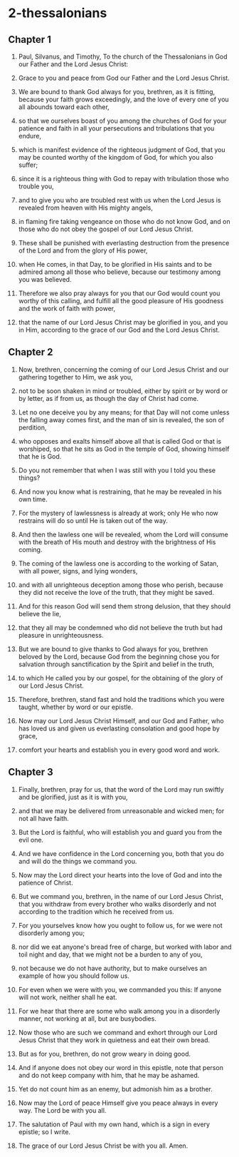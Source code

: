 # 2-thessalonians

## Chapter 1

1. Paul, Silvanus, and Timothy, To the church of the Thessalonians in God our Father and the Lord Jesus Christ:

2. Grace to you and peace from God our Father and the Lord Jesus Christ.

3. We are bound to thank God always for you, brethren, as it is fitting, because your faith grows exceedingly, and the love of every one of you all abounds toward each other,

4. so that we ourselves boast of you among the churches of God for your patience and faith in all your persecutions and tribulations that you endure,

5. which is manifest evidence of the righteous judgment of God, that you may be counted worthy of the kingdom of God, for which you also suffer;

6. since it is a righteous thing with God to repay with tribulation those who trouble you,

7. and to give you who are troubled rest with us when the Lord Jesus is revealed from heaven with His mighty angels,

8. in flaming fire taking vengeance on those who do not know God, and on those who do not obey the gospel of our Lord Jesus Christ.

9. These shall be punished with everlasting destruction from the presence of the Lord and from the glory of His power,

10. when He comes, in that Day, to be glorified in His saints and to be admired among all those who believe, because our testimony among you was believed.

11. Therefore we also pray always for you that our God would count you worthy of this calling, and fulfill all the good pleasure of His goodness and the work of faith with power,

12. that the name of our Lord Jesus Christ may be glorified in you, and you in Him, according to the grace of our God and the Lord Jesus Christ.

## Chapter 2

1. Now, brethren, concerning the coming of our Lord Jesus Christ and our gathering together to Him, we ask you,

2. not to be soon shaken in mind or troubled, either by spirit or by word or by letter, as if from us, as though the day of Christ had come.

3. Let no one deceive you by any means; for that Day will not come unless the falling away comes first, and the man of sin is revealed, the son of perdition,

4. who opposes and exalts himself above all that is called God or that is worshiped, so that he sits as God in the temple of God, showing himself that he is God.

5. Do you not remember that when I was still with you I told you these things?

6. And now you know what is restraining, that he may be revealed in his own time.

7. For the mystery of lawlessness is already at work; only He who now restrains will do so until He is taken out of the way.

8. And then the lawless one will be revealed, whom the Lord will consume with the breath of His mouth and destroy with the brightness of His coming.

9. The coming of the lawless one is according to the working of Satan, with all power, signs, and lying wonders,

10. and with all unrighteous deception among those who perish, because they did not receive the love of the truth, that they might be saved.

11. And for this reason God will send them strong delusion, that they should believe the lie,

12. that they all may be condemned who did not believe the truth but had pleasure in unrighteousness.

13. But we are bound to give thanks to God always for you, brethren beloved by the Lord, because God from the beginning chose you for salvation through sanctification by the Spirit and belief in the truth,

14. to which He called you by our gospel, for the obtaining of the glory of our Lord Jesus Christ.

15. Therefore, brethren, stand fast and hold the traditions which you were taught, whether by word or our epistle.

16. Now may our Lord Jesus Christ Himself, and our God and Father, who has loved us and given us everlasting consolation and good hope by grace,

17. comfort your hearts and establish you in every good word and work.

## Chapter 3

1. Finally, brethren, pray for us, that the word of the Lord may run swiftly and be glorified, just as it is with you,

2. and that we may be delivered from unreasonable and wicked men; for not all have faith.

3. But the Lord is faithful, who will establish you and guard you from the evil one.

4. And we have confidence in the Lord concerning you, both that you do and will do the things we command you.

5. Now may the Lord direct your hearts into the love of God and into the patience of Christ.

6. But we command you, brethren, in the name of our Lord Jesus Christ, that you withdraw from every brother who walks disorderly and not according to the tradition which he received from us.

7. For you yourselves know how you ought to follow us, for we were not disorderly among you;

8. nor did we eat anyone's bread free of charge, but worked with labor and toil night and day, that we might not be a burden to any of you,

9. not because we do not have authority, but to make ourselves an example of how you should follow us.

10. For even when we were with you, we commanded you this: If anyone will not work, neither shall he eat.

11. For we hear that there are some who walk among you in a disorderly manner, not working at all, but are busybodies.

12. Now those who are such we command and exhort through our Lord Jesus Christ that they work in quietness and eat their own bread.

13. But as for you, brethren, do not grow weary in doing good.

14. And if anyone does not obey our word in this epistle, note that person and do not keep company with him, that he may be ashamed.

15. Yet do not count him as an enemy, but admonish him as a brother.

16. Now may the Lord of peace Himself give you peace always in every way. The Lord be with you all.

17. The salutation of Paul with my own hand, which is a sign in every epistle; so I write.

18. The grace of our Lord Jesus Christ be with you all. Amen.

